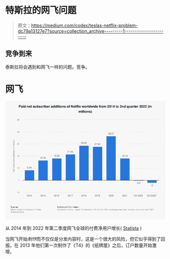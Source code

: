 # 特斯拉的网飞问题

> 原文：<https://medium.com/codex/teslas-netflix-problem-dc79a13127e7?source=collection_archive---------1----------------------->

## 竞争到来

泰斯拉将会遇到和网飞一样的问题。竞争。

# 网飞

![](img/5994bad42443f8a8c2fe9aef62c35227.png)

从 2014 年到 2022 年第二季度网飞全球的付费净用户增长( [Statista](https://www.statista.com/statistics/196645/quarterly-net-subscriber-additions-of-netflix-since-2009/) )

当网飞开始*制作*而不仅仅是分发内容时，这是一个很大的风险，但它似乎得到了回报。在 2013 年他们第一次制作了《T4》的《纸牌屋》之后，订户数量开始激增。